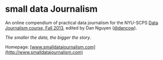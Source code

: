 small data Journalism
====================

An online compendium of practical data journalism for the NYU-SCPS [Data Journalism course, Fall 2013](http://www.scps.nyu.edu/content/scps/academics/course_detail.html?id=WRIT1-CE9787), edited by Dan Nguyen ([@dancow](http://twitter.com/dancow)).

*The smaller the data, the bigger the story*.

Homepage: [www.smalldatajournalism.com](http://www.smalldatajournalism.com)


